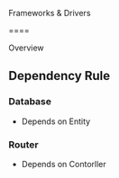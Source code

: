 Frameworks & Drivers

====

Overview

## Dependency Rule

### Database

* Depends on Entity

### Router

* Depends on Contorller
